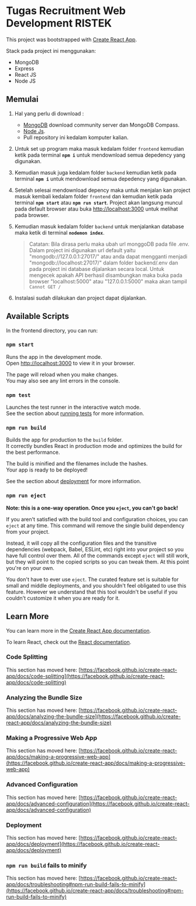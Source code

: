 # Tugas Recruitment Web Development RISTEK

This project was bootstrapped with [Create React App](https://github.com/facebook/create-react-app).

Stack pada project ini menggunakan:
* MongoDB
* Express
* React JS
* Node JS

## Memulai

1. Hal yang perlu di download :
    * [MongoDB](https://www.mongodb.com/try/download/community) download community server dan MongoDB Compass.
    * [Node Js](https://nodejs.org/en/download/).
    * Pull repository ini kedalam komputer kalian.
2. Untuk set up program maka masuk kedalam folder `frontend` kemudian ketik pada terminal **`npm i`** untuk mendownload semua depedency yang digunakan.
3. Kemudian masuk juga kedalam folder `backend` kemudian ketik pada terminal **`npm i`** untuk mendownload semua depedency yang digunakan.
4. Setelah selesai mendownload depency maka untuk menjalan kan project masuk kembali kedalam folder `frontend` dan kemudian ketik pada terminal **`npm start`** atau **`npm run start`**. Project akan langsung muncul pada default browser atau buka [http://localhost:3000](http://localhost:3000) untuk melihat pada browser.
5. Kemudian masuk kedalam folder `backend` untuk menjalankan database maka ketik di terminal **`nodemon index`**.

    > Catatan: Bila dirasa perlu maka ubah url monggoDB pada file .env. Dalam project ini digunakan url default yaitu "mongodb://127.0.0.1:27017/" atau anda dapat mengganti menjadi "mongodb://localhost:27017/" dalam folder backend/.env dan pada project ini database dijalankan secara local. Untuk mengecek apakah API berhasil disambungkan maka buka pada browser "localhost:5000" atau "127.0.0.1:5000" maka akan tampil `Cannot GET /`
6. Instalasi sudah dilakukan dan project dapat dijalankan.

## Available Scripts

In the frontend directory, you can run:

### `npm start`

Runs the app in the development mode.\
Open [http://localhost:3000](http://localhost:3000) to view it in your browser.

The page will reload when you make changes.\
You may also see any lint errors in the console.

### `npm test`

Launches the test runner in the interactive watch mode.\
See the section about [running tests](https://facebook.github.io/create-react-app/docs/running-tests) for more information.

### `npm run build`

Builds the app for production to the `build` folder.\
It correctly bundles React in production mode and optimizes the build for the best performance.

The build is minified and the filenames include the hashes.\
Your app is ready to be deployed!

See the section about [deployment](https://facebook.github.io/create-react-app/docs/deployment) for more information.

### `npm run eject`

**Note: this is a one-way operation. Once you `eject`, you can't go back!**

If you aren't satisfied with the build tool and configuration choices, you can `eject` at any time. This command will remove the single build dependency from your project.

Instead, it will copy all the configuration files and the transitive dependencies (webpack, Babel, ESLint, etc) right into your project so you have full control over them. All of the commands except `eject` will still work, but they will point to the copied scripts so you can tweak them. At this point you're on your own.

You don't have to ever use `eject`. The curated feature set is suitable for small and middle deployments, and you shouldn't feel obligated to use this feature. However we understand that this tool wouldn't be useful if you couldn't customize it when you are ready for it.

## Learn More

You can learn more in the [Create React App documentation](https://facebook.github.io/create-react-app/docs/getting-started).

To learn React, check out the [React documentation](https://reactjs.org/).

### Code Splitting

This section has moved here: [https://facebook.github.io/create-react-app/docs/code-splitting](https://facebook.github.io/create-react-app/docs/code-splitting)

### Analyzing the Bundle Size

This section has moved here: [https://facebook.github.io/create-react-app/docs/analyzing-the-bundle-size](https://facebook.github.io/create-react-app/docs/analyzing-the-bundle-size)

### Making a Progressive Web App

This section has moved here: [https://facebook.github.io/create-react-app/docs/making-a-progressive-web-app](https://facebook.github.io/create-react-app/docs/making-a-progressive-web-app)

### Advanced Configuration

This section has moved here: [https://facebook.github.io/create-react-app/docs/advanced-configuration](https://facebook.github.io/create-react-app/docs/advanced-configuration)

### Deployment

This section has moved here: [https://facebook.github.io/create-react-app/docs/deployment](https://facebook.github.io/create-react-app/docs/deployment)

### `npm run build` fails to minify

This section has moved here: [https://facebook.github.io/create-react-app/docs/troubleshooting#npm-run-build-fails-to-minify](https://facebook.github.io/create-react-app/docs/troubleshooting#npm-run-build-fails-to-minify)
